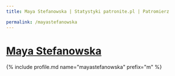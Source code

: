 ```yaml
---
title: Maya Stefanowska | Statystyki patronite.pl | Patromierz

permalink: /mayastefanowska
---
```


# [Maya Stefanowska](https://patronite.pl/mayastefanowska)

{% include profile.md name="mayastefanowska" prefix="m" %}

